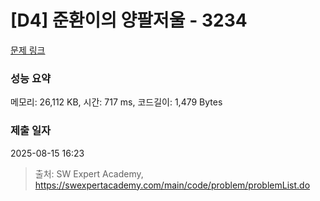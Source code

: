 # [D4] 준환이의 양팔저울 - 3234 

[문제 링크](https://swexpertacademy.com/main/code/problem/problemDetail.do?contestProbId=AWAe7XSKfUUDFAUw) 

### 성능 요약

메모리: 26,112 KB, 시간: 717 ms, 코드길이: 1,479 Bytes

### 제출 일자

2025-08-15 16:23



> 출처: SW Expert Academy, https://swexpertacademy.com/main/code/problem/problemList.do
